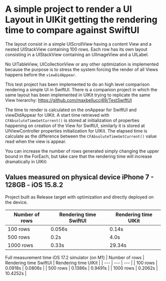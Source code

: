 # A simple project to render a UI Layout in UIKit getting the rendering time to compare against SwiftUI

The layout consist in a simple UIScrollView having a content View and a nested UIStackView containing 100 rows.
Each row has its own layout consisting in a UIStackView containing an UIImageView and a UILabel.

No UITableView, UICollectionView or any other optimization is implemented because the purpose is to stress the system forcing the render of all Views happens before the `viewDidAppear`.

This test project has been implemented to do an high level comparison rendering a simple UI in SwiftUI.
There is a companion project in which the same layout has been implemented in UIKit trying to replicate the same View hierarchy:
https://github.com/maxbellucci69/TestSwiftUI

The time to render is calculated on the onAppear for SwiftUI and viewDidAppear for UIKit.
A start time retrieved with `CFAbsoluteTimeGetCurrent()` is stored at initialization of properties happening on creation of the View for SwiftUI, similarly it is stored at UIViewController properties initialization for UIKit.
The elapsed time is calculate as the difference between the `CFAbsoluteTimeGetCurrent()` value read when the view is appear.

You can increase the number of rows generated simply changing the upper bound in the ForEach, but take care that the rendering time will increase dramatically in UIKit:

## Values measured on physical device iPhone 7 - 128GB - iOS 15.8.2
Project built as Release target with optimization and directly deployed on the device.

| Number of rows | Rendering time SwiftUI | Rendering time UIKit |
| --- | --- | --- |
| 100 rows | 0.056s | 0.14s | 
| 500 rows | 0.2s | 4.0s | 
| 1000 rows | 0.33s | 29.34s | *** The rendering time for UIKit is so long that Apple close the app if you don't build and run directly from XCode ***

Full measurement time iOS 17.2 simulator (on M1)
| Number of rows | Rendering time SwiftUI | Rendering time UIKit |
| --- | --- | --- |
| 100 rows | 0.0918s | 0.0806s | 
| 500 rows | 0.1386s | 0.9491s | 
| 1000 rows | 0.2062s | 10.4252s |
